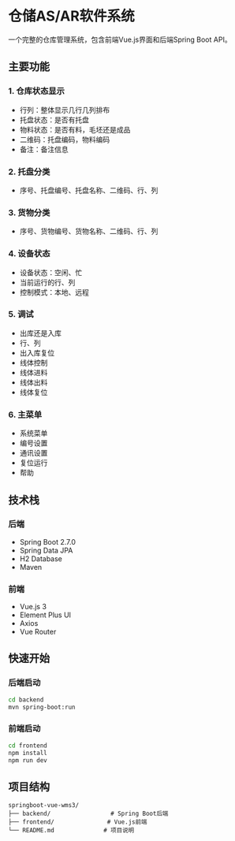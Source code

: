 # 仓储AS/AR软件系统

一个完整的仓库管理系统，包含前端Vue.js界面和后端Spring Boot API。

## 主要功能

### 1. 仓库状态显示
- 行列：整体显示几行几列排布
- 托盘状态：是否有托盘
- 物料状态：是否有料，毛坯还是成品
- 二维码：托盘编码，物料编码
- 备注：备注信息

### 2. 托盘分类
- 序号、托盘编号、托盘名称、二维码、行、列

### 3. 货物分类
- 序号、货物编号、货物名称、二维码、行、列

### 4. 设备状态
- 设备状态：空闲、忙
- 当前运行的行、列
- 控制模式：本地、远程

### 5. 调试
- 出库还是入库
- 行、列
- 出入库复位
- 线体控制
- 线体进料
- 线体出料
- 线体复位

### 6. 主菜单
- 系统菜单
- 编号设置
- 通讯设置
- 复位运行
- 帮助

## 技术栈

### 后端
- Spring Boot 2.7.0
- Spring Data JPA
- H2 Database
- Maven

### 前端
- Vue.js 3
- Element Plus UI
- Axios
- Vue Router

## 快速开始

### 后端启动
```bash
cd backend
mvn spring-boot:run
```

### 前端启动
```bash
cd frontend
npm install
npm run dev
```

## 项目结构
```
springboot-vue-wms3/
├── backend/                 # Spring Boot后端
├── frontend/               # Vue.js前端
└── README.md              # 项目说明
```

